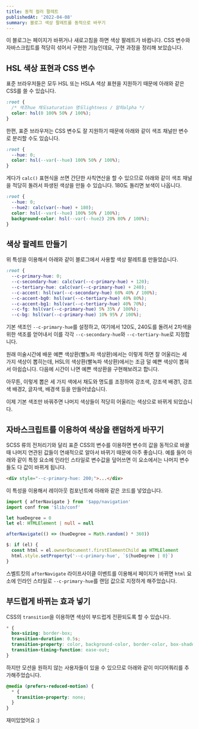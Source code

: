 ```yaml
---
title: 동적 컬러 팔레트
publishedAt: '2022-04-08'
summary: 블로그 색상 팔레트를 동적으로 바꾸기
---
```


이 블로그는 페이지가 바뀌거나 새로고침을 하면 색상 팔레트가 바뀝니다. CSS 변수와 자바스크립트를
적당히 섞어서 구현한 기능인데요, 구현 과정을 정리해 보았습니다.

## HSL 색상 표현과 CSS 변수

표준 브라우저들은 모두 HSL 또는 HSLA 색상 표현을 지원하기 때문에 아래와 같은 CSS를 쓸 수
있습니다.

```css
:root {
  /* 색조hue 채도saturation 명도lightness / 알파alpha */
  color: hsl(0 100% 50% / 100%);
}
```

한편, 표준 브라우저는 CSS 변수도 잘 지원하기 때문에 아래와 같이 색조 채널만 변수로 분리할 수도
있습니다.

```css
:root {
  --hue: 0;
  color: hsl(--var(--hue) 100% 50% / 100%);
}
```

게다가 `calc()` 표현식을 쓰면 간단한 사칙연산을 할 수 있으므로 아래와 같이 색조 채널을 적당히
돌려서 파생된 색상을 만들 수 있습니다. 180도 돌리면 보색이 나옵니다.

```css
:root {
  --hue: 0;
  --hue2: calc(var(--hue) + 180);
  color: hsl(--var(--hue) 100% 50% / 100%);
  background-color: hsl(--var(--hue2) 20% 80% / 100%);
}
```

## 색상 팔레트 만들기

위 특성을 이용해서 아래와 같이 블로그에서 사용할 색상 팔레트를 만들었습니다.

```css
:root {
  --c-primary-hue: 0;
  --c-secondary-hue: calc(var(--c-primary-hue) + 120);
  --c-tertiary-hue: calc(var(--c-primary-hue) + 240);
  --c-accent: hsl(var(--c-secondary-hue) 60% 40% / 100%);
  --c-accent-bg0: hsl(var(--c-tertiary-hue) 40% 80%);
  --c-accent-bg1: hsl(var(--c-tertiary-hue) 40% 70%);
  --c-fg: hsl(var(--c-primary-hue) 5% 35% / 100%);
  --c-bg: hsl(var(--c-primary-hue) 10% 95% / 100%);
```

기본 색조인 `--c-primary-hue`를 설정하고, 여기에서 120도, 240도를 돌려서 2차색을
위한 색조를 얻어내서 이를 각각 `--c-secondary-hue`와 `--c-tertiary-hue`로 지정합니다.

원래 미술시간에 배운 예쁜 색상환(빨노파 색상환)에서는 이렇게 하면 잘 어울리는 세 가지 색상이
뽑히는데, HSL의 색상환(빨녹파 색상환)에서는 조금 덜 예쁜 색상이 뽑혀서 아쉽습니다. 다음에
시간이 나면 예쁜 색상환을 구현해보려고 합니다.

아무튼, 이렇게 뽑은 세 가지 색에서 채도와 명도를 조정하여 강조색, 강조색 배경1, 강조색 배경2,
글자색, 배경색 등을 만들어냈습니다.

이제 기본 색조만 바꿔주면 나머지 색상들이 적당히 어울리는 색상으로 바뀌게 되었습니다.

## 자바스크립트를 이용하여 색상을 랜덤하게 바꾸기

SCSS 류의 전처리기와 달리 표준 CSS의 변수를 이용하면 변수의 값을 동적으로 바꿀 때 나머지
연관된 값들이 연쇄적으로 알아서 바뀌기 때문에 아주 좋습니다. 예를 들어 아래와 같이 특정 요소에
인라인 스타일로 변수값을 덮어쓰면 이 요소에서는 나머지 변수들도 다 값이 바뀌게 됩니다.

```html
<div style="--c-primary-hue: 200;">...</div>
```

이 특성을 이용해서 레이아웃 컴포넌트에 아래와 같은 코드를 넣었습니다.

```typescript
import { afterNavigate } from '$app/navigation'
import conf from '$lib/conf'

let hueDegree = 0
let el: HTMLElement | null = null

afterNavigate(() => (hueDegree = Math.random() * 360))

$: if (el) {
  const html = el.ownerDocument!.firstElementChild as HTMLElement
  html.style.setProperty('--c-primary-hue', `${hueDegree | 0}`)
}
```

스벨트킷의 `afterNavigate` 라이프사이클 이벤트를 이용해서 페이지가 바뀌면 `html` 요소에
인라인 스타일로 `--c-primary-hue`를 랜덤 값으로 지정하게 해주었습니다.

## 부드럽게 바뀌는 효과 넣기

CSS의 `transition`을 이용하면 색상이 부드럽게 전환되도록 할 수 있습니다.

```css
* {
  box-sizing: border-box;
  transition-duration: 0.5s;
  transition-property: color, background-color, border-color, box-shadow;
  transition-timing-function: ease-out;
}
```

하지만 모션을 원하지 않는 사용자들이 있을 수 있으므로 아래와 같이 미디어쿼리를 추가해주었습니다.

```css
@media (prefers-reduced-motion) {
  * {
    transition-property: none;
  }
}
```

재미있었어요 :)
